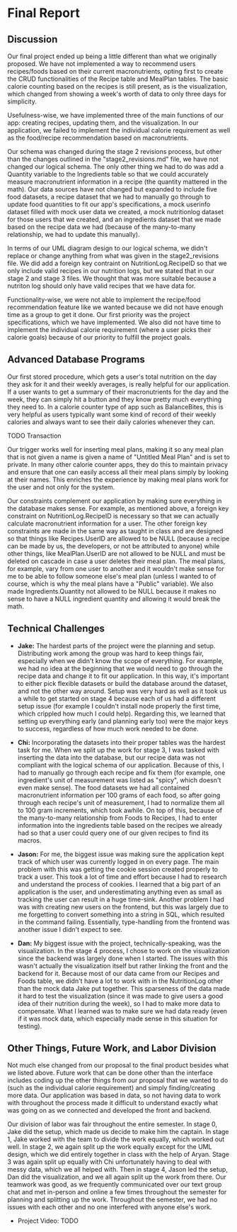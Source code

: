 # Final Report

## Discussion
Our final project ended up being a little different than what we originally proposed. We have not implemented a way to recommend users recipes/foods based on their current macronutrients, opting first to create the CRUD functionalities of the Recipe table and MealPlan tables. The basic calorie counting based on the recipes is still present, as is the visualization, which changed from showing a week's worth of data to only three days for simplicity. 

Usefulness-wise, we have implemented three of the main functions of our app: creating recipes, updating them, and the visualization. In our application, we failed to implement the individual calorie requirement as well as the food/recipe recommendation based on macronutrients.

Our schema was changed during the stage 2 revisions process, but other than the changes outlined in the "stage2_revisions.md" file, we have not changed our logical schema. The only other thing we had to do was add a Quantity variable to the Ingredients table so that we could accurately measure macronutrient information in a recipe (the quantity mattered in the math). Our data sources have not changed but expanded to include five food datasets, a recipe dataset that we had to manually go through to update food quantities to fit our app's specifications, a mock userinfo dataset filled with mock user data we created, a mock nutritionlog dataset for those users that we created, and an ingredients dataset that we made based on the recipe data we had (because of the many-to-many relationship, we had to update this manually).

In terms of our UML diagram design to our logical schema, we didn't replace or change anything from what was given in the stage2_revisions file. We did add a foreign key contraint on NutritionLog.RecipeID so that we only include valid recipes in our nutrition logs, but we stated that in our stage 2 and stage 3 files. We thought that was more suitable because a nutriton log should only have valid recipes that we have data for.

Functionality-wise, we were not able to implement the recipe/food recommendation feature like we wanted because we did not have enough time as a group to get it done. Our first priority was the project specifications, which we have implemented. We also did not have time to implement the individual calorie requirement (where a user picks their calorie goals) because of our priority to fulfill the project goals.

## Advanced Database Programs
Our first stored procedure, which gets a user's total nutrition on the day they ask for it and their weekly averages, is really helpful for our application. If a user wants to get a summary of their macronutrients for the day and the week, they can simply hit a button and they know pretty much everything they need to. In a calorie counter type of app such as BalanceBites, this is very helpful as users typically want some kind of record of their weekly calories and always want to see their daily calories whenever they can. 

TODO Transaction

Our trigger works well for inserting meal plans, making it so any meal plan that is not given a name is given a name of "Untitled Meal Plan" and is set to private. In many other calorie counter apps, they do this to maintain privacy and ensure that one can easily access all their meal plans simply by looking at their names. This enriches the experience by making meal plans work for the user and not only for the system.

Our constraints complement our application by making sure everything in the database makes sense. For example, as mentioned above, a foreign key constraint on NutritionLog.RecipeID is necessary so that we can actually calculate macronutrient information for a user. The other foreign key constraints are made in the same way as taught in class and are designed so that things like Recipes.UserID are allowed to be NULL (because a recipe can be made by us, the developers, or not be attributed to anyone) while other things, like MealPlan.UserID are not allowed to be NULL and must be deleted on cascade in case a user deletes their meal plan. The meal plans, for example, vary from one user to another and it wouldn't make sense for me to be able to follow someone else's meal plan (unless I wanted to of course, which is why the meal plans have a "Public" variable). We also made Ingredients.Quantity not allowed to be NULL because it makes no sense to have a NULL ingredient quantity and allowing it would break the math.

## Technical Challenges

- **Jake:** The hardest parts of the project were the planning and setup. Distributing work among the group was hard to keep things fair, especially when we didn't know the scope of everything. For example, we had no idea at the beginning that we would need to go through the recipe data and change it to fit our application. In this way, it's important to either pick flexible datasets or build the database around the dataset, and not the other way around. Setup was very hard as well as it took us a while to get started on stage 4 because each of us had a different setup issue (for example I couldn't install node properly the first time, which crippled how much I could help). Regarding this, we learned that setting up everything early (and planning early too) were the major keys to success, regardless of how much work needed to be done.
  
- **Chi:** Incorporating the datasets into their proper tables was the hardest task for me. When we split up the work for stage 3, I was tasked with inserting the data into the database, but our recipe data was not compliant with the logical schema of our application. Because of this, I had to manually go through each recipe and fix them (for example, one ingredient's unit of measurement was listed as "spicy", which doesn't even make sense). The food datasets we had all contained macronutrient information per 100 grams of each food, so after going through each recipe's unit of measurement, I had to normalize them all to 100 gram increments, which took awhile. On top of this, because of the many-to-many relationship from Foods to Recipes, I had to enter information into the ingredients table based on the recipes we already had so that a user could query one of our given recipes to find its macros. 

- **Jason:** For me, the biggest issue was making sure the application kept track of which user was currently logged in on every page. The main problem with this was getting the cookie session created properly to track a user. This took a lot of time and effort because I had to research and understand the process of cookies. I learned that a big part of an application is the user, and underestimating anything even as small as tracking the user can result in a huge time-sink. Another problem I had was with creating new users on the frontend, but this was largely due to me forgetting to convert something into a string in SQL, which resulted in the command failing. Essentially, type-handling from the frontend was another issue I didn't expect to see.

- **Dan:** My biggest issue with the project, technically-speaking, was the visualization. In the stage 4 process, I chose to work on the visualization since the backend was largely done when I started. The issues with this wasn't actually the visualization itself but rather linking the front and the backend for it. Because most of our data came from our Recipes and Foods table, we didn't have a lot to work with in the NutritionLog other than the mock data Jake put together. This sparseness of the data made it hard to test the visualization (since it was made to give users a good idea of their nutrition during the week), so I had to make more data to compensate. What I learned was to make sure we had data ready (even if it was mock data, which especially made sense in this situation for testing).

## Other Things, Future Work, and Labor Division
Not much else changed from our proposal to the final product besides what we listed above. Future work that can be done other than the interface includes coding up the other things from our proposal that we wanted to do (such as the individual calorie requirement) and simply finding/creating more data. Our application was based in data, so not having data to work with throughout the process made it difficult to understand exactly what was going on as we connected and developed the front and backend. 

Our division of labor was fair throughout the entire semester. In stage 0, Jake did the setup, which made us decide to make him the captain. In stage 1, Jake worked with the team to divide the work equally, which worked out well. In stage 2, we again split up the work equally except for the UML design, which we did entirely together in class with the help of Aryan. Stage 3 was again split up equally with Chi unfortunately having to deal with messy data, which we all helped with. Then in stage 4, Jason led the setup, Dan did the visualization, and we all again split up the work from there. Our teamwork was good, as we frequently communicated over our text group chat and met in-person and online a few times throughout the semester for planning and splitting up the work. Throughout the semester, we had no issues with each other and no one interfered with anyone else's work. 

- Project Video: 
TODO
